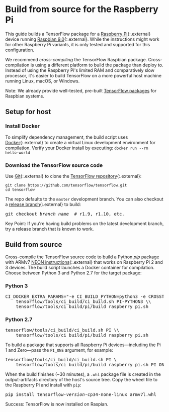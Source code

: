 # Build from source for the Raspberry Pi

This guide builds a TensorFlow package for a [Raspberry Pi](https://www.raspberrypi.org/){:.external} device running [Raspbian 9.0](https://www.raspberrypi.org/downloads/raspbian/){:.external}. While the instructions might work for other Raspberry Pi variants, it is only tested and supported for this configuration.

We recommend *cross-compiling* the TensorFlow Raspbian package. Cross-compilation is using a different platform to build the package than deploy to. Instead of using the Raspberry Pi's limited RAM and comparatively slow processor, it's easier to build TensorFlow on a more powerful host machine running Linux, macOS, or Windows.

Note: We already provide well-tested, pre-built [TensorFlow packages](./pip.md) for Raspbian systems.

## Setup for host

### Install Docker

To simplify dependency management, the build script uses [Docker](https://docs.docker.com/install/){:.external} to create a virtual Linux development environment for compilation. Verify your Docker install by executing: `docker run --rm hello-world`

### Download the TensorFlow source code

Use [Git](https://git-scm.com/){:.external} to clone the [TensorFlow repository](https://github.com/tensorflow/tensorflow){:.external}:

<pre class="devsite-click-to-copy">
<code class="devsite-terminal">git clone https://github.com/tensorflow/tensorflow.git</code>
<code class="devsite-terminal">cd tensorflow</code>
</pre>

The repo defaults to the `master` development branch. You can also checkout a [release branch](https://github.com/tensorflow/tensorflow/releases){:.external} to build:

<pre class="devsite-terminal prettyprint lang-bsh">
git checkout <em>branch_name</em>  # r1.9, r1.10, etc.
</pre>

Key Point: If you're having build problems on the latest development branch, try a release branch that is known to work.

## Build from source

Cross-compile the TensorFlow source code to build a Python *pip* package with ARMv7 [NEON instructions](https://developer.arm.com/technologies/neon){:.external} that works on Raspberry Pi 2 and 3 devices. The build script launches a Docker container for compilation. Choose between Python 3 and Python 2.7 for the target package:

<div class="ds-selector-tabs">
  <section>
    <h3>Python 3</h3>
<pre class="devsite-terminal prettyprint lang-bsh">
CI_DOCKER_EXTRA_PARAMS="-e CI_BUILD_PYTHON=python3 -e CROSSTOOL_PYTHON_INCLUDE_PATH=/usr/include/python3.4" \\
    tensorflow/tools/ci_build/ci_build.sh PI-PYTHON3 \\
    tensorflow/tools/ci_build/pi/build_raspberry_pi.sh
</pre>
  </section>
  <section>
    <h3>Python 2.7</h3>
<pre class="devsite-terminal prettyprint lang-bsh">
tensorflow/tools/ci_build/ci_build.sh PI \\
    tensorflow/tools/ci_build/pi/build_raspberry_pi.sh
</pre>
  </section>
</div><!--/ds-selector-tabs-->

To build a package that supports all Raspberry Pi devices—including the Pi 1 and Zero—pass the `PI_ONE` argument, for example:

<pre class="devsite-terminal prettyprint lang-bsh">
tensorflow/tools/ci_build/ci_build.sh PI \
    tensorflow/tools/ci_build/pi/build_raspberry_pi.sh PI_ONE
</pre>

When the build finishes (~30 minutes), a `.whl` package file is created in the output-artifacts directory of the host's source tree. Copy the wheel file to the Raspberry Pi and install with `pip`:

<pre class="devsite-terminal devsite-click-to-copy">
pip install tensorflow-<var>version</var>-cp34-none-linux_armv7l.whl
</pre>

Success: TensorFlow is now installed on Raspian.
